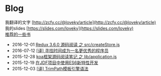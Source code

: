 # Blog

我翻译的文字 [http://zcfy.cc/@loveky/article](http://zcfy.cc/@loveky/article)      
我的slides [https://slides.com/loveky](https://slides.com/loveky)      
[推荐的一些书](https://github.com/loveky/Blog/issues/4) 

- 2016-12-01 [Redux 3.6.0 源码阅读 之 src/createStore.js](https://github.com/loveky/Blog/issues/6)
- 2016-07-12 [[译] 寻找时间成为一名更优秀的程序员](https://github.com/loveky/Blog/issues/5)
- 2015-12-28 [koa框架源码阅读笔记 之 lib/application.js](https://github.com/loveky/Blog/issues/3)
- 2015-12-19 [在JDF项目中使用ES6新特性开发](https://github.com/loveky/Blog/issues/2)
- 2015-12-03 [[译] TrimPath模板引擎语法](https://github.com/loveky/Blog/issues/1)
